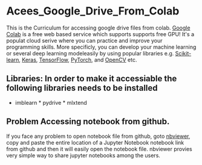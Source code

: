 # Acees_Google_Drive_From_Colab
This is the Curriculum for accessing google drive files from colab. [Google Colab](https://colab.research.google.com/) is a free web based  service which supports supports free GPU! It's a populat cloud serive where you can practice and improve your programming skills. More specificly, you can develop your machine learning or several deep learning modeleasily by using popular libraries e.g. [Scikit-learn](https://scikit-learn.org/stable/), [Keras](https://keras.io/), [TensorFlow](https://www.tensorflow.org/), [PyTorch](https://pytorch.org/), and [OpenCV](https://opencv.org/) etc.

## Libraries: In order to make it accessiable the following libraries needs to be installed
* imblearn * pydrive * mlxtend

## Problem Accessing notebook from github.
If you face any problem to open notebook file from github, goto [nbviewer](https://nbviewer.jupyter.org/), copy and paste the entire location of a Jupyter Notebook notebook link from github and then it will easily open the notebook file. nbviewer provies very simple way to share jupyter notebooks among the users.
